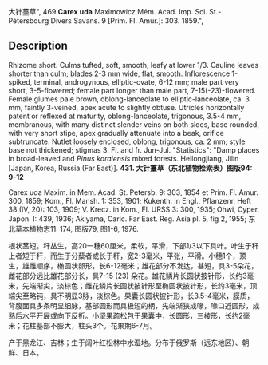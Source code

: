 大针薹草",
469.**Carex uda** Maximowicz Mém. Acad. Imp. Sci. St.-Pétersbourg Divers Savans. 9 [Prim. Fl. Amur.]: 303. 1859.",

## Description
Rhizome short. Culms tufted, soft, smooth, leafy at lower 1/3. Cauline leaves shorter than culm; blades 2-3 mm wide, flat, smooth. Inflorescence 1-spiked, terminal, androgynous, elliptic-ovate, 6-12 mm; male part very short, 3-5-flowered; female part longer than male part, 7-15(-23)-flowered. Female glumes pale brown, oblong-lanceolate to elliptic-lanceolate, ca. 3 mm, faintly 3-veined, apex acute to slightly obtuse. Utricles horizontally patent or reflexed at maturity, oblong-lanceolate, trigonous, 3.5-4 mm, membranous, with many distinct slender veins on both sides, base rounded, with very short stipe, apex gradually attenuate into a beak, orifice subtruncate. Nutlet loosely enclosed, oblong, trigonous, ca. 2 mm; style base not thickened; stigmas 3. Fl. and fr. Jun-Jul.
  "Statistics": "Damp places in broad-leaved and *Pinus koraiensis* mixed forests. Heilongjiang, Jilin [Japan, Korea, Russia (Far East)].
**431. 大针薹草（东北植物检索表）图版94: 9-12**

Carex uda Maxim. in Mem. Acad. St. Petersb. 9: 303, 1854 et Prim. Fl. Amur. 300, 1859; Kom., Fl. Mansh. 1: 353, 1901; Kukenth. in Engl., Pflanzenr. Heft 38 (IV, 20): 103, 1909; V. Krecz. in Kom., Fl. URSS 3: 300, 1935; Ohwi, Cyper. Japon. I: 439, 1936; Akiyama, Caric. Far East. Reg. Asia pl. 5, fig 2, 1955; 东北草本植物志11: 174, 图版79, 图1-6, 1976.

根状茎短。秆丛生，高20一穗60厘米，柔软，平滑，下部1/3以下具叶。叶生于秆上者短于秆，而生于分蘖者或长于秆，宽2-3毫米，平张，平滑。小穗1个，顶生，雄雌顺序，椭圆状卵形，长6-12毫米；雄花部分不发达，甚短，具3-5朵花，雌花部分远比雄花部分长，具7-15 (23) 朵花。雄花鳞片长圆状披针形，长约3毫米，先端渐尖，淡棕色；雌花鳞片长圆状披针形至椭圆状披针形，长约3毫米，顶端尖至略钝，具不明显3脉，淡棕色。果囊长圆状披针形，长3.5-4毫米，膜质，背腹面具多条明显细脉，基部圆形而具极短的柄，先端渐狭成喙，喙口近圆形，成熟后水平开展或向下反折。小坚果疏松包于果囊中，长圆形，三棱形，长约2毫米；花柱基部不膨大，柱头3个。花果期6-7月。

产于黑龙江、吉林；生于阔叶红松林中水湿地。分布于俄罗斯（远东地区）、朝鲜、日本。
